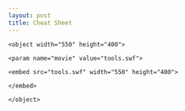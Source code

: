 ```yaml
---
layout: post
title: Cheat Sheet
---
```



	<object width="550" height="400">

	<param name="movie" value="tools.swf">

	<embed src="tools.swf" width="550" height="400">

	</embed>

	</object>
